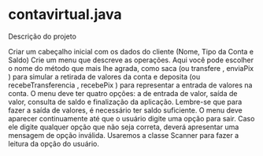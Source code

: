 # contavirtual.java

Descrição do projeto

Criar um cabeçalho inicial com os dados do cliente (Nome, Tipo da Conta e Saldo)
Crie um menu que descreve as operações. Aqui você pode escolher o nome do método que mais lhe agrada, como saca (ou transfere , enviaPix ) para simular a retirada de valores da conta e deposita (ou recebeTransferencia , recebePix ) para representar a entrada de valores na conta.
O menu deve ter quatro opções: a de entrada de valor, saída de valor, consulta de saldo e finalização da aplicação.
Lembre-se que para fazer a saída de valores, é necessário ter saldo suficiente.
O menu deve aparecer continuamente até que o usuário digite uma opção para sair.
Caso ele digite qualquer opção que não seja correta, deverá apresentar uma mensagem de opção inválida.
Usaremos a classe Scanner para fazer a leitura da opção do usuário.

